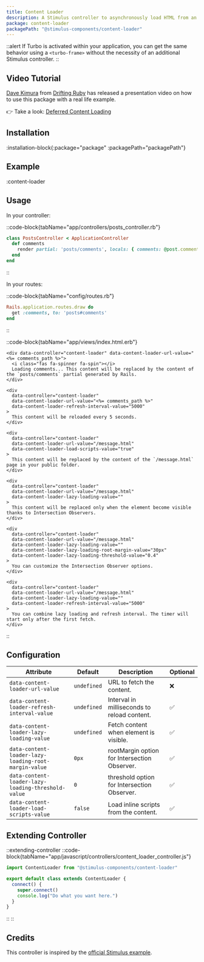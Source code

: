 ```yaml
---
title: Content Loader
description: A Stimulus controller to asynchronously load HTML from an url.
package: content-loader
packagePath: "@stimulus-components/content-loader"
---
```


::alert
If Turbo is activated within your application, you can get the same behavior using a `<turbo-frame>` without the necessity of an additional Stimulus controller.
::

## Video Tutorial

[Dave Kimura](https://twitter.com/kobaltz) from [Drifting Ruby](https://www.driftingruby.com/) has released a presentation video on how to use this package with a real life example.

👉 Take a look: [Deferred Content Loading](https://www.driftingruby.com/episodes/deferred-content-loading)

<Youtube id="kZircHj1KI0"></Youtube>

## Installation

:installation-block{:package="package" :packagePath="packagePath"}

## Example

:content-loader

## Usage

In your controller:

::code-block{tabName="app/controllers/posts_controller.rb"}

```ruby
class PostsController < ApplicationController
  def comments
    render partial: 'posts/comments', locals: { comments: @post.comments }
  end
end
```

::

In your routes:

::code-block{tabName="config/routes.rb"}

```ruby
Rails.application.routes.draw do
  get :comments, to: 'posts#comments'
end
```

::

::code-block{tabName="app/views/index.html.erb"}

```erb
<div data-controller="content-loader" data-content-loader-url-value="<%= comments_path %>">
  <i class="fas fa-spinner fa-spin"></i>
  Loading comments... This content will be replaced by the content of the `posts/comments` partial generated by Rails.
</div>

<div
  data-controller="content-loader"
  data-content-loader-url-value="<%= comments_path %>"
  data-content-loader-refresh-interval-value="5000"
>
  This content will be reloaded every 5 seconds.
</div>

<div
  data-controller="content-loader"
  data-content-loader-url-value="/message.html"
  data-content-loader-load-scripts-value="true"
>
  This content will be replaced by the content of the `/message.html` page in your public folder.
</div>

<div
  data-controller="content-loader"
  data-content-loader-url-value="/message.html"
  data-content-loader-lazy-loading-value=""
>
  This content will be replaced only when the element become visible thanks to Intersection Observers.
</div>

<div
  data-controller="content-loader"
  data-content-loader-url-value="/message.html"
  data-content-loader-lazy-loading-value=""
  data-content-loader-lazy-loading-root-margin-value="30px"
  data-content-loader-lazy-loading-threshold-value="0.4"
>
  You can customize the Intersection Observer options.
</div>

<div
  data-controller="content-loader"
  data-content-loader-url-value="/message.html"
  data-content-loader-lazy-loading-value=""
  data-content-loader-refresh-interval-value="5000"
>
  You can combine lazy loading and refresh interval. The timer will start only after the first fetch.
</div>
```

::

## Configuration

| Attribute                                            | Default     | Description                                  | Optional |
| ---------------------------------------------------- | ----------- | -------------------------------------------- | -------- |
| `data-content-loader-url-value`                      | `undefined` | URL to fetch the content.                    | ❌       |
| `data-content-loader-refresh-interval-value`         | `undefined` | Interval in milliseconds to reload content.  | ✅       |
| `data-content-loader-lazy-loading-value`             | `undefined` | Fetch content when element is visible.       | ✅       |
| `data-content-loader-lazy-loading-root-margin-value` | `0px`       | rootMargin option for Intersection Observer. | ✅       |
| `data-content-loader-lazy-loading-threshold-value`   | `0`         | threshold option for Intersection Observer.  | ✅       |
| `data-content-loader-load-scripts-value`             | `false`     | Load inline scripts from the content.        | ✅       |

## Extending Controller

::extending-controller
::code-block{tabName="app/javascript/controllers/content_loader_controller.js"}

```js
import ContentLoader from "@stimulus-components/content-loader"

export default class extends ContentLoader {
  connect() {
    super.connect()
    console.log("Do what you want here.")
  }
}
```

::
::

## Credits

This controller is inspired by the [official Stimulus example](https://stimulus.hotwired.dev/handbook/working-with-external-resources).
